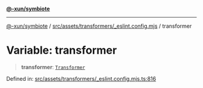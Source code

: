 [**@-xun/symbiote**](../../../../../README.md)

***

[@-xun/symbiote](../../../../../README.md) / [src/assets/transformers/\_eslint.config.mjs](../README.md) / transformer

# Variable: transformer

> **transformer**: [`Transformer`](../../../type-aliases/Transformer.md)

Defined in: [src/assets/transformers/\_eslint.config.mjs.ts:816](https://github.com/Xunnamius/symbiote/blob/ffa2219b5458551337af8081b76f7ffb8422c513/src/assets/transformers/_eslint.config.mjs.ts#L816)

